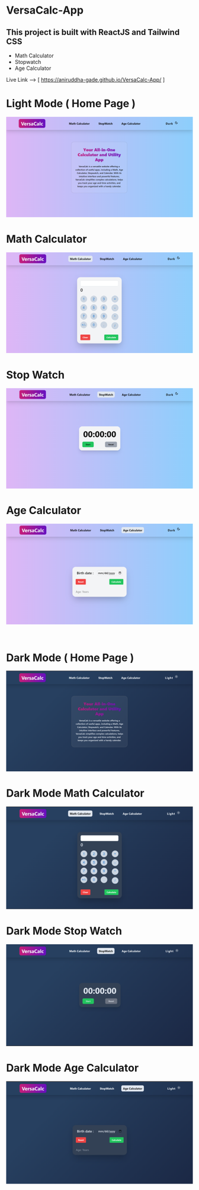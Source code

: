 # VersaCalc-App

<h2>This project is built with ReactJS and Tailwind CSS</h2>


- Math Calculator
- Stopwatch
- Age Calculator 


Live Link --> [ https://aniruddha-gade.github.io/VersaCalc-App/ ]

# Light Mode ( Home Page )
![Alt Text](https://raw.githubusercontent.com/aniruddha-gade/VersaCalc-App/main/VersaCalc%20App%20Screenshots/img1.png)

# Math Calculator
![Alt Text](https://raw.githubusercontent.com/aniruddha-gade/VersaCalc-App/main/VersaCalc%20App%20Screenshots/img2.png)

# Stop Watch
![Alt Text](https://raw.githubusercontent.com/aniruddha-gade/VersaCalc-App/main/VersaCalc%20App%20Screenshots/img3.png)

# Age Calculator
![Alt Text](https://raw.githubusercontent.com/aniruddha-gade/VersaCalc-App/main/VersaCalc%20App%20Screenshots/img4.png)

<br/>

# Dark Mode ( Home Page )
![Alt Text](https://raw.githubusercontent.com/aniruddha-gade/VersaCalc-App/main/VersaCalc%20App%20Screenshots/img5.png)

# Dark Mode Math Calculator
![Alt Text](https://raw.githubusercontent.com/aniruddha-gade/VersaCalc-App/main/VersaCalc%20App%20Screenshots/img6.png)

# Dark Mode Stop Watch
![Alt Text](https://raw.githubusercontent.com/aniruddha-gade/VersaCalc-App/main/VersaCalc%20App%20Screenshots/img7.png)

# Dark Mode Age Calculator
![Alt Text](https://raw.githubusercontent.com/aniruddha-gade/VersaCalc-App/main/VersaCalc%20App%20Screenshots/img8.png)
